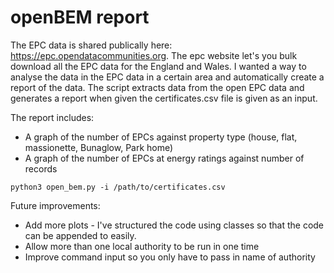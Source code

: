 # openBEM report
The EPC data is shared publically here: https://epc.opendatacommunities.org. The epc website let's you bulk download all the EPC data for the England and Wales. I wanted a way to analyse the data in the EPC data in a certain area and automatically create a report of the data.  The script extracts data from the open EPC data and generates a report when given the certificates.csv file is given as an input. 

The report includes:
- A graph of the number of EPCs against property type (house, flat, massionette, Bunaglow, Park home)
- A graph of the number of EPCs at energy ratings against number of records

```
python3 open_bem.py -i /path/to/certificates.csv
```

Future improvements:
- Add more plots - I've structured the code using classes so that the code can be appended to easily.
- Allow more than one local authority to be run in one time
- Improve command input so you only have to pass in name of authority
